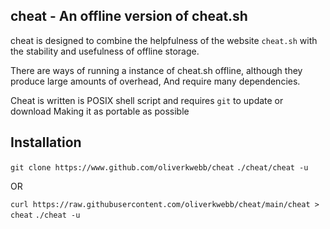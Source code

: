 cheat - An offline version of cheat.sh
---
cheat is designed to combine the helpfulness of the website `cheat.sh` with
the stability and usefulness of offline storage.

There are ways of running a instance of cheat.sh offline, although they produce
large amounts of overhead, And require many dependencies.

Cheat is written is POSIX shell script and requires `git` to update or download
Making it as portable as possible

## Installation

`git clone https://www.github.com/oliverkwebb/cheat`
`./cheat/cheat -u`

OR

`curl https://raw.githubusercontent.com/oliverkwebb/cheat/main/cheat > cheat`
`./cheat -u`


